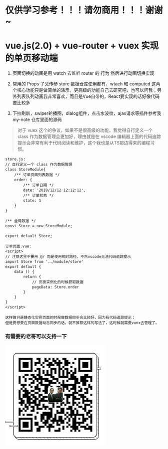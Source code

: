 # 仅供学习参考！！！请勿商用！！！谢谢~
# vue.js(2.0) + vue-router + vuex 实现的单页移动端

1. 页面切换的动画是用 watch 去监听 router 的 行为 然后进行动画切换实现

2. 常用的 Props 子父传参 store 数据仓库使用都有，wtach 和 computed 这两个核心功能只是做简单的演示，更高级的功能自己去研究吧，也可以问我；另外列表队列动画我非常喜欢，而且是Vue自带的，React要实现的话好像代码要比较多

3. 下拉刷新，swiper轮播图，dialog组件，点击水波纹，ajax请求等插件参考我 my-note 仓库里面的源码

>对于 vuex 这个的争议，如果不是很高级的功能，我觉得自行定义一个 class 作为数据管理会更加好，理由就是在 vscode 编辑器上面的代码追踪提示会非常有利于代码阅读和维护，这个我也是从TS那边得来的编程习惯。
```{javaScript}
store.js:
// 自行定义一个 class 作为数据管理
class StoreModule{
    /** 订单页面列表数据 */
    order: {
        /** 订单日期 */
        date: '2018/12/12 12:12:12',
        /** 订单状态 */
        state: 1
    }
}

/** 全局数据 */
const Store = new StoreModule;

export default Store;

订单页面.vue:
<script>
// 注意这里不要用 @/ 而是使用相对路径，不然vscode无法代码追踪提示 
import Store from '../module/store'
export default {
	data () {
		return {
            // 页面实例化的时候获取数据
            pageData: Store.order
		}
	}
}
</script>

这样做只是静态化实例页面的时候做数据同步会比较好，因为有代码追踪提示；
但是要想要在页面数据动态同步的话，就不推荐这样的写法了，这时候就需要vuex去管理了。

```

### 有需要的老哥可以支持一下
![my-code.png](https://github.com/Hansen-hjs/Hansen-hjs.github.io/blob/master/images/wxcode.jpg "my-code")

